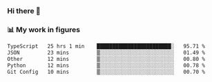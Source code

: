 ### Hi there 👋

### 📊 My work in figures

<!--START_SECTION:waka-->

```txt
TypeScript   25 hrs 1 min    ████████████████████████░   95.71 %
JSON         23 mins         ▒░░░░░░░░░░░░░░░░░░░░░░░░   01.49 %
Other        12 mins         ▒░░░░░░░░░░░░░░░░░░░░░░░░   00.80 %
Python       12 mins         ▒░░░░░░░░░░░░░░░░░░░░░░░░   00.78 %
Git Config   10 mins         ▒░░░░░░░░░░░░░░░░░░░░░░░░   00.70 %
```

<!--END_SECTION:waka-->
